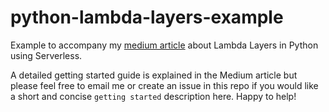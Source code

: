 # python-lambda-layers-example

Example to accompany my [medium article](https://medium.com/better-programming/intro-to-lambda-layers-in-python-95e092198c97) about Lambda Layers in Python using Serverless.

A detailed getting started guide is explained in the Medium article but please feel free to email me or create an issue in this repo if you would like a short and concise `getting started` description here. Happy to help!
